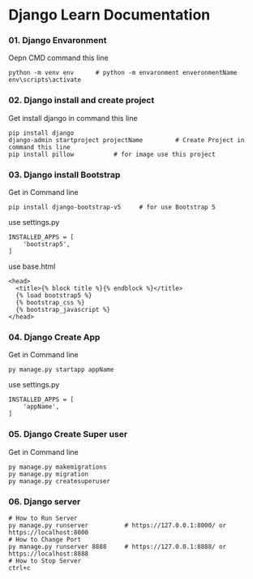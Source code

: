 # Django Learn Documentation
### 01. Django Envaronment  
Oepn CMD command this line
```
python -m venv env      # python -m envaronment enveronmentName
env\scripts\activate
```
### 02. Django install and create project
Get install django in command this line
```
pip install django
django-admin startproject projectName         # Create Project in command this line
pip install pillow           # for image use this project
```
### 03. Django install Bootstrap
Get in Command line
```
pip install django-bootstrap-v5     # for use Bootstrap 5
```
use settings.py
```
INSTALLED_APPS = [
    'bootstrap5',
]
```
use base.html
```
<head>
  <title>{% block title %}{% endblock %}</title>
  {% load bootstrap5 %}
  {% bootstrap_css %}
  {% bootstrap_javascript %}
</head>
```
### 04. Django Create App 
Get in Command line
```
py manage.py startapp appName
```
use settings.py
```
INSTALLED_APPS = [
    'appName',
]
```
### 05. Django Create Super user 
Get in Command line
```
py manage.py makemigrations
py manage.py migration
py manage.py createsuperuser
```

### 06. Django server 
```
# How to Run Server
py manage.py runserver          # https://127.0.0.1:8000/ or https://localhost:8000    
# How to Change Port
py manage.py runserver 8888     # https://127.0.0.1:8888/ or https://localhost:8888  
# How to Stop Server
ctrl+c
```
